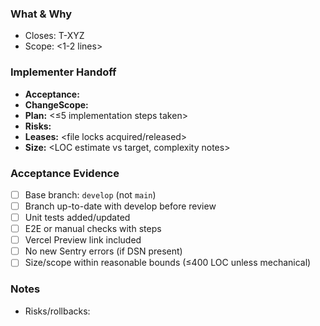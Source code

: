 ### What & Why
- Closes: T-XYZ
- Scope: <1-2 lines>

### Implementer Handoff
- **Acceptance:** <bulleted DoD criteria from task>
- **ChangeScope:** <glob patterns constraining files edited>
- **Plan:** <≤5 implementation steps taken>
- **Risks:** <risks identified and mitigations applied>
- **Leases:** <file locks acquired/released>
- **Size:** <LOC estimate vs target, complexity notes>

### Acceptance Evidence
- [ ] Base branch: `develop` (not `main`)
- [ ] Branch up-to-date with develop before review
- [ ] Unit tests added/updated
- [ ] E2E or manual checks with steps
- [ ] Vercel Preview link included
- [ ] No new Sentry errors (if DSN present)
- [ ] Size/scope within reasonable bounds (≤400 LOC unless mechanical)

### Notes
- Risks/rollbacks:
